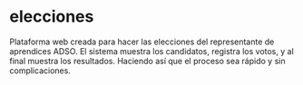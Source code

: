 # elecciones
Plataforma web creada para hacer las elecciones del representante de aprendices ADSO. El sistema muestra los candidatos, registra los votos, y al final muestra los resultados. Haciendo así que el proceso  sea rápido y sin complicaciones.
